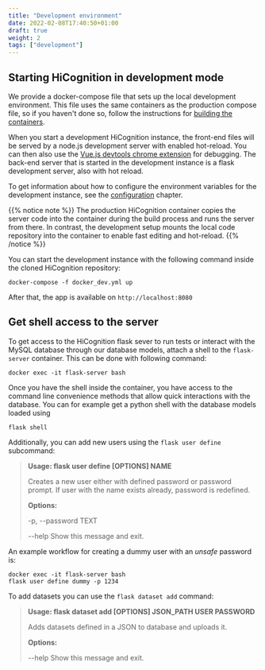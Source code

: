```yaml
---
title: "Development environment"
date: 2022-02-08T17:40:50+01:00
draft: true
weight: 2
tags: ["development"]
---
```


## Starting HiCognition in development mode

We provide a docker-compose file that sets up the local development environment. This file uses the same containers as the production compose file, so if you haven't done so, follow the instructions for [building the containers](/docs/installation/build).

When you start a development HiCognition instance, the front-end files will be served by a node.js development server with enabled hot-reload. You can then also use the [Vue.js devtools chrome extension](https://chrome.google.com/webstore/detail/vuejs-devtools/nhdogjmejiglipccpnnnanhbledajbpd?hl=en) for debugging. The back-end server that is started in the development instance is a flask development server, also with hot reload.

To get information about how to configure the environment variables for the development instance, see the [configuration](/docs/installation/configuration) chapter.

{{% notice note %}}
The production HiCognition container copies the server code into the container during the build process and runs the server from there. In contrast, the development setup mounts the local code repository into the container to enable fast editing and hot-reload.
{{% /notice %}}

You can start the development instance with the following command inside the cloned HiCognition repository:

```
docker-compose -f docker_dev.yml up
```

After that, the app is available on ```http://localhost:8080```

## Get shell access to the server

To get access to the HiCognition flask sever to run tests or interact with the MySQL database through our database models, attach a shell to the `flask-server` container. This can be done with following command:


```
docker exec -it flask-server bash
```

Once you have the shell inside the container, you have access to the command line convenience methods that allow quick interactions with the database. You can for example get a python shell with the database models loaded using

```
flask shell
```

Additionally, you can add new users using the `flask user define` subcommand:


> __Usage: flask user define [OPTIONS] NAME__
> 
> Creates a new user either with defined password or password prompt. If
> user with the name exists already, password is redefined.
> 
> __Options:__
>
> -p, --password TEXT
>
> --help Show this message and exit.

An example workflow for creating a dummy user with an _unsafe_ password is:


```
docker exec -it flask-server bash
flask user define dummy -p 1234
```

To add datasets you can use the `flask dataset add` command:


>  __Usage: flask dataset add [OPTIONS] JSON_PATH USER PASSWORD__
>
>  Adds datasets defined in a JSON to database and uploads it.
>
> __Options:__
>
>  --help  Show this message and exit.
